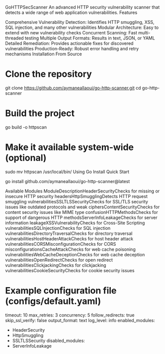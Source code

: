 GoHTTPSecScanner
An advanced HTTP security vulnerability scanner that detects a wide range of web application vulnerabilities.
Features

Comprehensive Vulnerability Detection: Identifies HTTP smuggling, XSS, SQL injection, and many other vulnerabilities
Modular Architecture: Easy to extend with new vulnerability checks
Concurrent Scanning: Fast multi-threaded testing
Multiple Output Formats: Results in text, JSON, or YAML
Detailed Remediation: Provides actionable fixes for discovered vulnerabilities
Production-Ready: Robust error handling and retry mechanisms
Installation
From Source

# Clone the repository

git clone https://github.com/aymaneallaoui/go-http-scanner.git
cd go-http-scanner

# Build the project

go build -o httpscan

# Make it available system-wide (optional)

sudo mv httpscan /usr/local/bin/
Using Go Install
Quick Start

go install github.com/aymaneallaoui/go-http-scanner@latest

Available Modules
ModuleDescriptionHeaderSecurityChecks for missing or insecure HTTP security headersHttpSmugglingDetects HTTP request smuggling vulnerabilitiesSSLTLSSecurityChecks for SSL/TLS security issues like outdated protocols and weak ciphersContentSecurityChecks for content security issues like MIME type confusionHTTPMethodsChecks for support of dangerous HTTP methodsServerInfoLeakageChecks for server information leakageXSSVulnerabilityChecks for Cross-Site Scripting vulnerabilitiesSQLInjectionChecks for SQL injection vulnerabilitiesDirectoryTraversalChecks for directory traversal vulnerabilitiesHostHeaderAttackChecks for host header attack vulnerabilitiesCORSMisconfigurationChecks for CORS misconfigurationsCacheAttackChecks for web cache poisoning vulnerabilitiesWebCacheDeceptionChecks for web cache deception vulnerabilitiesOpenRedirectChecks for open redirect vulnerabilitiesClickjackingChecks for clickjacking vulnerabilitiesCookieSecurityChecks for cookie security issues

# Example configuration file (configs/default.yaml)

timeout: 10
max_retries: 3
concurrency: 5
follow_redirects: true
skip_ssl_verify: false
output_format: text
log_level: info
enabled_modules:

- HeaderSecurity
- HttpSmuggling
- SSLTLSSecurity
  disabled_modules:
- ServerInfoLeakage
